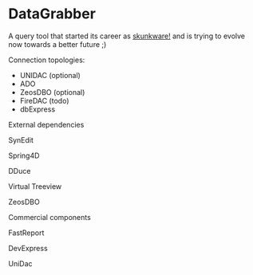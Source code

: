# DataGrabber
A query tool that started its career as [skunkware!](https://en.wikipedia.org/wiki/SCO_Skunkware) and is trying to evolve now towards a better future ;)

Connection topologies:
- UNIDAC (optional)
- ADO
- ZeosDBO (optional)
- FireDAC (todo)
- dbExpress

External dependencies

SynEdit

Spring4D

DDuce

Virtual Treeview

ZeosDBO

Commercial components

FastReport

DevExpress

UniDac
